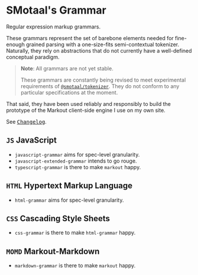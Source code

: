 # SMotaal's Grammar

Regular expression markup grammars.

These grammars represent the set of barebone elements needed for fine-enough grained parsing with a one-size-fits semi-contextual tokenizer. Naturally, they rely on abstractions that do not currently have a well-defined conceptual paradigm.

<blockquote>

**Note**: All grammars are not yet stable.

These grammars are constantly being revised to meet experimental requirements of [`@smotaal/tokenizer`](https://github.com/smotaal/markup/tree/master/packages/tokenizer/). They do not conform to any particular specifications at the moment.

</blockquote>

That said, they have been used reliably and responsibly to build the prototype of the Markout client-side engine I use on my own site.

See [<samp>Changelog</samp>][changelog].

## `JS` JavaScript

- `javascript-grammar` aims for spec-level granularity.
- `javascript-extended-grammar` intends to go rouge.
- `typescript-grammar` is there to make `markout` happy.

## `HTML` Hypertext Markup Language

- `html-grammar` aims for spec-level granularity.

## `CSS` Cascading Style Sheets

- `css-grammar` is there to make `html-grammar` happy.

## `MOMD` Markout-Markdown

- `markdown-grammar` is there to make `markout` happy.

[package:repository]: https://github.com/SMotaal/markup/tree/master/packages/grammar
[changelog]: ./CHANGELOG.md
